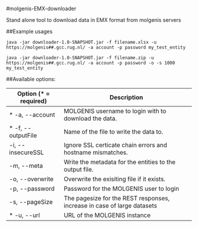 #molgenis-EMX-downloader

Stand alone tool to download data in EMX format from molgenis servers

##Example usages
```
java -jar downloader-1.0-SNAPSHOT.jar -f filename.xlsx -u https://molgenis##.gcc.rug.nl/ -a account -p password my_test_entity
```

```
java -jar downloader-1.0-SNAPSHOT.jar -f filename.zip -u https://molgenis##.gcc.rug.nl/ -a account -p password -o -s 1000 my_test_entity
```

##Available options:

|Option (* = required)|      Description|                            
|---------------------|      -----------|                            
|* -a, --account|            MOLGENIS username to login with to download the data.|                   
|* -f, --outputFile <File>|  Name of the file to write the data to. |
|-i, --insecureSSL|          Ignore SSL certicate chain errors and hostname mismatches.  |               
|-m, --meta|                 Write the metadata for the entities to the output file.  |                   
|-o, --overwrite|            Overwrite the exisiting file if it exists.  |                            
|-p, --password|             Password for the MOLGENIS user to login|
|-s, --pageSize <Integer>|   The pagesize for the REST responses, increase in case of large datasets |  
|* -u, --url|                URL of the MOLGENIS instance  |
